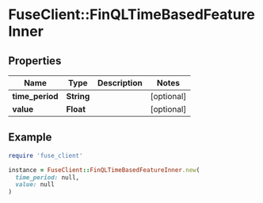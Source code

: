 # FuseClient::FinQLTimeBasedFeatureInner

## Properties

| Name | Type | Description | Notes |
| ---- | ---- | ----------- | ----- |
| **time_period** | **String** |  | [optional] |
| **value** | **Float** |  | [optional] |

## Example

```ruby
require 'fuse_client'

instance = FuseClient::FinQLTimeBasedFeatureInner.new(
  time_period: null,
  value: null
)
```


